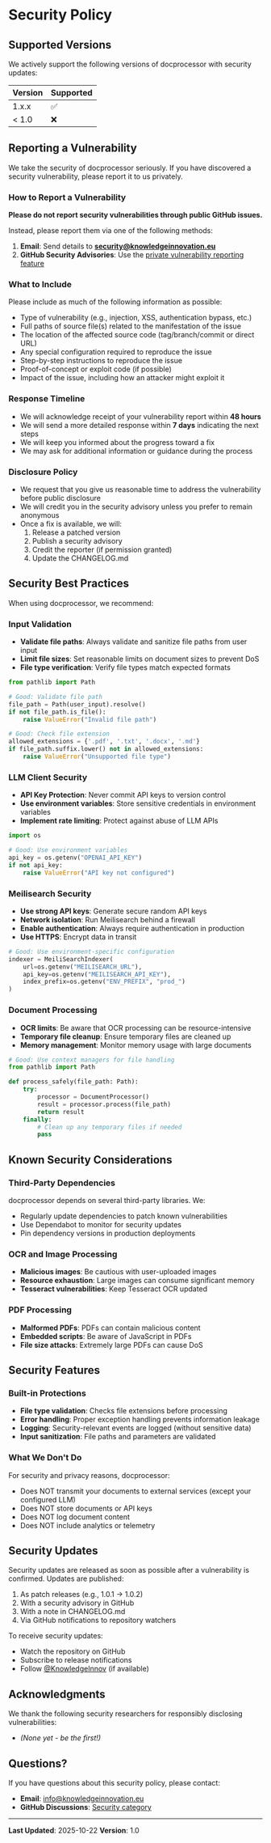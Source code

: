 # Security Policy

## Supported Versions

We actively support the following versions of docprocessor with security updates:

| Version | Supported          |
| ------- | ------------------ |
| 1.x.x   | :white_check_mark: |
| < 1.0   | :x:                |

## Reporting a Vulnerability

We take the security of docprocessor seriously. If you have discovered a security vulnerability, please report it to us privately.

### How to Report a Vulnerability

**Please do not report security vulnerabilities through public GitHub issues.**

Instead, please report them via one of the following methods:

1. **Email**: Send details to **security@knowledgeinnovation.eu**
2. **GitHub Security Advisories**: Use the [private vulnerability reporting feature](https://github.com/Knowledge-Innovation-Centre/doc-processor/security/advisories/new)

### What to Include

Please include as much of the following information as possible:

- Type of vulnerability (e.g., injection, XSS, authentication bypass, etc.)
- Full paths of source file(s) related to the manifestation of the issue
- The location of the affected source code (tag/branch/commit or direct URL)
- Any special configuration required to reproduce the issue
- Step-by-step instructions to reproduce the issue
- Proof-of-concept or exploit code (if possible)
- Impact of the issue, including how an attacker might exploit it

### Response Timeline

- We will acknowledge receipt of your vulnerability report within **48 hours**
- We will send a more detailed response within **7 days** indicating the next steps
- We will keep you informed about the progress toward a fix
- We may ask for additional information or guidance during the process

### Disclosure Policy

- We request that you give us reasonable time to address the vulnerability before public disclosure
- We will credit you in the security advisory unless you prefer to remain anonymous
- Once a fix is available, we will:
  1. Release a patched version
  2. Publish a security advisory
  3. Credit the reporter (if permission granted)
  4. Update the CHANGELOG.md

## Security Best Practices

When using docprocessor, we recommend:

### Input Validation

- **Validate file paths**: Always validate and sanitize file paths from user input
- **Limit file sizes**: Set reasonable limits on document sizes to prevent DoS
- **File type verification**: Verify file types match expected formats

```python
from pathlib import Path

# Good: Validate file path
file_path = Path(user_input).resolve()
if not file_path.is_file():
    raise ValueError("Invalid file path")

# Good: Check file extension
allowed_extensions = {'.pdf', '.txt', '.docx', '.md'}
if file_path.suffix.lower() not in allowed_extensions:
    raise ValueError("Unsupported file type")
```

### LLM Client Security

- **API Key Protection**: Never commit API keys to version control
- **Use environment variables**: Store sensitive credentials in environment variables
- **Implement rate limiting**: Protect against abuse of LLM APIs

```python
import os

# Good: Use environment variables
api_key = os.getenv("OPENAI_API_KEY")
if not api_key:
    raise ValueError("API key not configured")
```

### Meilisearch Security

- **Use strong API keys**: Generate secure random API keys
- **Network isolation**: Run Meilisearch behind a firewall
- **Enable authentication**: Always require authentication in production
- **Use HTTPS**: Encrypt data in transit

```python
# Good: Use environment-specific configuration
indexer = MeiliSearchIndexer(
    url=os.getenv("MEILISEARCH_URL"),
    api_key=os.getenv("MEILISEARCH_API_KEY"),
    index_prefix=os.getenv("ENV_PREFIX", "prod_")
)
```

### Document Processing

- **OCR limits**: Be aware that OCR processing can be resource-intensive
- **Temporary file cleanup**: Ensure temporary files are cleaned up
- **Memory management**: Monitor memory usage with large documents

```python
# Good: Use context managers for file handling
from pathlib import Path

def process_safely(file_path: Path):
    try:
        processor = DocumentProcessor()
        result = processor.process(file_path)
        return result
    finally:
        # Clean up any temporary files if needed
        pass
```

## Known Security Considerations

### Third-Party Dependencies

docprocessor depends on several third-party libraries. We:

- Regularly update dependencies to patch known vulnerabilities
- Use Dependabot to monitor for security updates
- Pin dependency versions in production deployments

### OCR and Image Processing

- **Malicious images**: Be cautious with user-uploaded images
- **Resource exhaustion**: Large images can consume significant memory
- **Tesseract vulnerabilities**: Keep Tesseract OCR updated

### PDF Processing

- **Malformed PDFs**: PDFs can contain malicious content
- **Embedded scripts**: Be aware of JavaScript in PDFs
- **File size attacks**: Extremely large PDFs can cause DoS

## Security Features

### Built-in Protections

- **File type validation**: Checks file extensions before processing
- **Error handling**: Proper exception handling prevents information leakage
- **Logging**: Security-relevant events are logged (without sensitive data)
- **Input sanitization**: File paths and parameters are validated

### What We Don't Do

For security and privacy reasons, docprocessor:

- Does NOT transmit your documents to external services (except your configured LLM)
- Does NOT store documents or API keys
- Does NOT log document content
- Does NOT include analytics or telemetry

## Security Updates

Security updates are released as soon as possible after a vulnerability is confirmed. Updates are published:

1. As patch releases (e.g., 1.0.1 → 1.0.2)
2. With a security advisory in GitHub
3. With a note in CHANGELOG.md
4. Via GitHub notifications to repository watchers

To receive security updates:

- Watch the repository on GitHub
- Subscribe to release notifications
- Follow [@KnowledgeInnov](https://twitter.com/KnowledgeInnov) (if available)

## Acknowledgments

We thank the following security researchers for responsibly disclosing vulnerabilities:

- _(None yet - be the first!)_

## Questions?

If you have questions about this security policy, please contact:

- **Email**: info@knowledgeinnovation.eu
- **GitHub Discussions**: [Security category](https://github.com/Knowledge-Innovation-Centre/doc-processor/discussions/categories/security)

---

**Last Updated**: 2025-10-22
**Version**: 1.0
